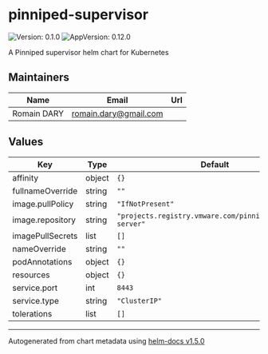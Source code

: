 # pinniped-supervisor

![Version: 0.1.0](https://img.shields.io/badge/Version-0.1.0-informational?style=flat-square) ![AppVersion: 0.12.0](https://img.shields.io/badge/AppVersion-0.12.0-informational?style=flat-square)

A Pinniped supervisor helm chart for Kubernetes

## Maintainers

| Name | Email | Url |
| ---- | ------ | --- |
| Romain DARY | romain.dary@gmail.com |  |

## Values

| Key | Type | Default | Description |
|-----|------|---------|-------------|
| affinity | object | `{}` |  |
| fullnameOverride | string | `""` |  |
| image.pullPolicy | string | `"IfNotPresent"` |  |
| image.repository | string | `"projects.registry.vmware.com/pinniped/pinniped-server"` |  |
| imagePullSecrets | list | `[]` |  |
| nameOverride | string | `""` |  |
| podAnnotations | object | `{}` |  |
| resources | object | `{}` |  |
| service.port | int | `8443` |  |
| service.type | string | `"ClusterIP"` |  |
| tolerations | list | `[]` |  |

----------------------------------------------
Autogenerated from chart metadata using [helm-docs v1.5.0](https://github.com/norwoodj/helm-docs/releases/v1.5.0)
